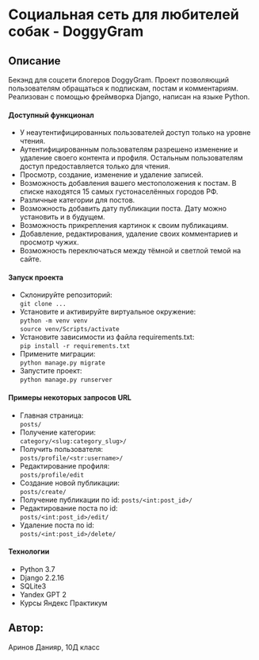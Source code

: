 # Социальная сеть для любителей собак - DoggyGram

## Описание

Бекэнд для соцсети блогеров DoggyGram. Проект позволяющий пользователям обращаться к подпискам, постам и комментариям. Реализован с помощью фреймворка Django, написан на языке Python.
  
#### Доступный функционал

- У неаутентифицированных пользователей доступ только на уровне чтения.
- Аутентифицированным пользователям разрешено изменение и удаление своего контента и профиля. Остальным пользователям доступ предоставляется только для чтения.
- Просмотр, создание, изменение и удаление записей.
- Возможность добавления вашего местоположения к постам. В списке находятся 15 самых густонаселённых городов РФ.
- Различные категории для постов.
- Возможность добавить дату публикации поста. Дату можно установить и в будущем.
- Возможность прикрепления картинок к своим публикациям.
- Добавление, редактирования, удаление своих комментариев и просмотр чужих.
- Возможность переключаться между тёмной и светлой темой на сайте.


#### Запуск проекта

- Склонируйте репозиторий:  
``` git clone ... ```    
- Установите и активируйте виртуальное окружение:  
``` python -m venv venv ```  
``` source venv/Scripts/activate ``` 
- Установите зависимости из файла requirements.txt:   
``` pip install -r requirements.txt ```
- Примените миграции:   
``` python manage.py migrate ```
- Запустите проект:   
``` python manage.py runserver ```

#### Примеры некоторых запросов URL

- Главная страница:  
``` posts/ ```
- Получение категории:  
``` category/<slug:category_slug>/ ``` 
- Получить пользователя:  
``` posts/profile/<str:username>/ ```
- Редактирование профиля:  
``` posts/profile/edit ``` 
- Создание новой публикации:  
``` posts/create/ ```
- Получение публикации по id:
``` posts/<int:post_id>/ ```
- Редактирование поста по id:  
``` posts/<int:post_id>/edit/ ```
- Удаление поста по id:  
``` posts/<int:post_id>/delete/ ```


#### Технологии

- Python 3.7
- Django 2.2.16
- SQLite3
- Yandex GPT 2
- Курсы Яндекс Практикум


## Автор:

Аринов Данияр, 10Д класс